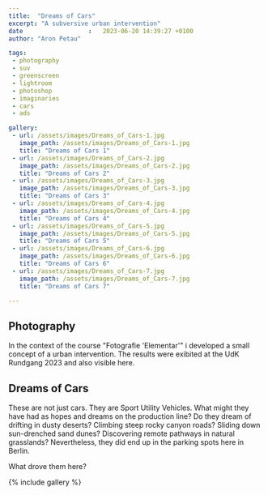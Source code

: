 ```yaml
---
title:  "Dreams of Cars"
excerpt: "A subversive urban intervention"
date                  :   2023-06-20 14:39:27 +0100
author: "Aron Petau"

tags:
 - photography
 - suv
 - greenscreen
 - lightroom
 - photoshop
 - imaginaries
 - cars
 - ads

gallery:
 - url: /assets/images/Dreams_of_Cars-1.jpg
   image_path: /assets/images/Dreams_of_Cars-1.jpg
   title: "Dreams of Cars 1"
 - url: /assets/images/Dreams_of_Cars-2.jpg
   image_path: /assets/images/Dreams_of_Cars-2.jpg
   title: "Dreams of Cars 2"
 - url: /assets/images/Dreams_of_Cars-3.jpg
   image_path: /assets/images/Dreams_of_Cars-3.jpg
   title: "Dreams of Cars 3"
 - url: /assets/images/Dreams_of_Cars-4.jpg
   image_path: /assets/images/Dreams_of_Cars-4.jpg
   title: "Dreams of Cars 4"
 - url: /assets/images/Dreams_of_Cars-5.jpg
   image_path: /assets/images/Dreams_of_Cars-5.jpg
   title: "Dreams of Cars 5"
 - url: /assets/images/Dreams_of_Cars-6.jpg
   image_path: /assets/images/Dreams_of_Cars-6.jpg
   title: "Dreams of Cars 6"
 - url: /assets/images/Dreams_of_Cars-7.jpg
   image_path: /assets/images/Dreams_of_Cars-7.jpg
   title: "Dreams of Cars 7"

---
```


## Photography
In the context of the course "Fotografie 'Elementar'" i developed a small concept of a urban intervention. The results were exibited at the UdK Rundgang 2023 and also visible here. 

## Dreams of Cars 

These are not just cars. 
They are Sport Utility Vehicles. What might they have had as hopes and dreams on the production line? 
Do they dream of drifting in dusty deserts? 
Climbing steep rocky canyon roads? 
Sliding down sun-drenched sand dunes? 
Discovering remote pathways in natural grasslands? 
Nevertheless, they did end up in the parking spots here in Berlin. 

What drove them here?

{% include gallery  %}


